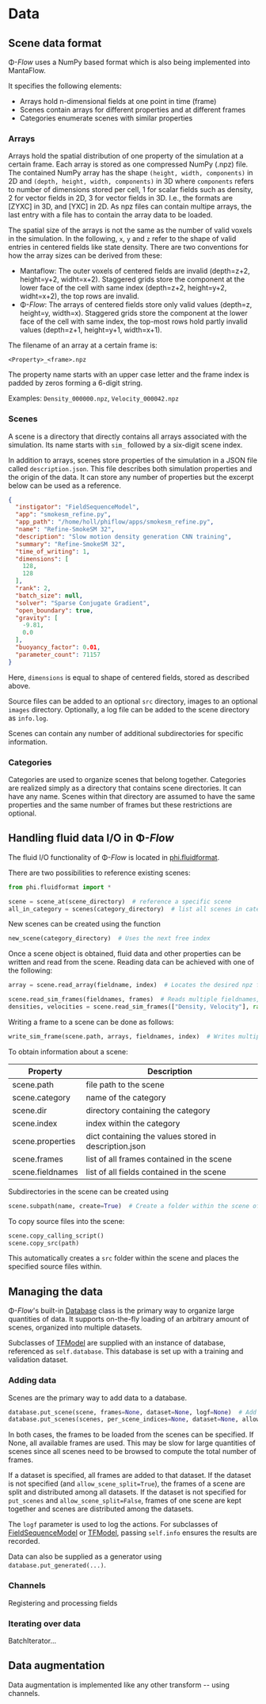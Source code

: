 
# Data

## Scene data format

Φ-*Flow* uses a NumPy based format which is also being implemented into MantaFlow.

It specifies the following elements:

- Arrays hold n-dimensional fields at one point in time (frame)
- Scenes contain arrays for different properties and at different frames
- Categories enumerate scenes with similar properties

### Arrays

Arrays hold the spatial distribution of one property of the simulation at a certain frame.
Each array is stored as one compressed NumPy (.npz) file. The contained NumPy array has the shape `(height, width, components)` in 2D and `(depth, height, width, components)` in 3D where `components` refers to number of dimensions stored per cell, 1 for scalar fields such as density, 2 for vector fields in 2D, 3 for vector fields in 3D. I.e., the formats are [ZYXC] in 3D, and [YXC] in 2D. As npz files can contain multipe arrays, the last entry with a file has to contain the array data to be loaded.

The spatial size of the arrays is not the same as the number of valid voxels in the simulation.
In the following, `x`, `y` and `z` refer to the shape of valid entries in centered fields like state density.
There are two conventions for how the array sizes can be derived from these:

- Mantaflow: The outer voxels of centered fields are invalid (depth=z+2, height=y+2, widht=x+2). Staggered grids store the component at the lower face of the cell with same index (depth=z+2, height=y+2, widht=x+2), the top rows are invalid.
- Φ-*Flow*: The arrays of centered fields store only valid values (depth=z, height=y, width=x). Staggered grids store the component at the lower face of the cell with same index, the top-most rows hold partly invalid values (depth=z+1, height=y+1, width=x+1).

The filename of an array at a certain frame is:

```
<Property>_<frame>.npz
```

The property name starts with an upper case letter and the frame index is padded by zeros forming a 6-digit string.

Examples: `Density_000000.npz`,  `Velocity_000042.npz`


### Scenes

A scene is a directory that directly contains all arrays associated with the simulation.
Its name starts with `sim_` followed by a six-digit scene index.

In addition to arrays, scenes store properties of the simulation in a JSON file called `description.json`.
This file describes both simulation properties and the origin of the data. It can store any number of properties but the excerpt below can be used as a reference.

```json
{
  "instigator": "FieldSequenceModel",
  "app": "smokesm_refine.py",
  "app_path": "/home/holl/phiflow/apps/smokesm_refine.py",
  "name": "Refine-SmokeSM 32",
  "description": "Slow motion density generation CNN training",
  "summary": "Refine-SmokeSM 32",
  "time_of_writing": 1,
  "dimensions": [
    128,
    128
  ],
  "rank": 2,
  "batch_size": null,
  "solver": "Sparse Conjugate Gradient",
  "open_boundary": true,
  "gravity": [
    -9.81,
    0.0
  ],
  "buoyancy_factor": 0.01,
  "parameter_count": 71157
}
```

Here, `dimensions` is equal to shape of centered fields, stored as described above.

Source files can be added to an optional `src` directory, images to an optional `images` directory.
Optionally, a log file can be added to the scene directory as `info.log`.

Scenes can contain any number of additional subdirectories for specific information.

### Categories

Categories are used to organize scenes that belong together. Categories are realized simply as a directory that contains scene directories. It can have any name.
Scenes within that directory are assumed to have the same properties and the same number of frames but these restrictions are optional.


## Handling fluid data I/O in Φ-*Flow*

The fluid I/O functionality of Φ-*Flow* is located in [phi.fluidformat](../phi/fluidformat.py).

There are two possibilities to reference existing scenes:

```python
from phi.fluidformat import *

scene = scene_at(scene_directory)  # reference a specific scene
all_in_category = scenes(category_directory)  # list all scenes in category
```

New scenes can be created using the function

```python
new_scene(category_directory)  # Uses the next free index
```

Once a scene object is obtained, fluid data and other properties can be written and read from the scene.
Reading data can be achieved with one of the following:

```python
array = scene.read_array(fieldname, index)  # Locates the desired npz file and returns the contents as a numpy array

scene.read_sim_frames(fieldnames, frames)  # Reads multiple fieldnames, concatenating the frames in the batch dimension
densities, velocities = scene.read_sim_frames(["Density, Velocity"], range(10))  # Reads the first 10 densities and velocities
```

Writing a frame to a scene can be done as follows:

```python
write_sim_frame(scene.path, arrays, fieldnames, index)  # Writes multiple properties at one frame
```

To obtain information about a scene:

| Property  | Description  |
|---|---|
| scene.path  | file path to the scene  |
| scene.category  | name of the category  |
| scene.dir  | directory containing the category  |
| scene.index  | index within the category  |
|  scene.properties | dict containing the values stored in description.json  |
| scene.frames  | list of all frames contained in the scene  |
| scene.fieldnames  | list of all fields contained in the scene  |

Subdirectories in the scene can be created using

```python
scene.subpath(name, create=True)  # Create a folder within the scene of given name
```

To copy source files into the scene:

```python
scene.copy_calling_script()
scene.copy_src(path)
```

This automatically creates a `src` folder within the scene and places the specified source files within.


## Managing the data

Φ-*Flow*'s built-in [Database](../phi/data/data.py) class is the primary way to organize large quantities of data. It supports on-the-fly loading of an arbitrary amount of scenes, organized into multiple datasets.

Subclasses of [TFModel](../phi/tf/model.py) are supplied with an instance of database, referenced as `self.database`. This database is set up with a training and validation dataset.

### Adding data

Scenes are the primary way to add data to a database.

```python
database.put_scene(scene, frames=None, dataset=None, logf=None)  # Add a single scene
database.put_scenes(scenes, per_scene_indices=None, dataset=None, allow_scene_split=False, logf=None)  # Add multiple scenes
```

In both cases, the frames to be loaded from the scenes can be specified. If None, all available frames are used. This may be slow for large quantities of scenes since all scenes need to be browsed to compute the total number of frames.

If a dataset is specified, all frames are added to that dataset.
If the dataset is not specified (and `allow_scene_split=True`), the frames of a scene are split and distributed among all datasets.
If the dataset is not specified for `put_scenes` and `allow_scene_split=False`, frames of one scene are kept together and scenes are distributed among the datasets.

The `logf` parameter is used to log the actions. For subclasses of [FieldSequenceModel](../phi/model.py) or [TFModel](../phi/tf/model.py), passing `self.info` ensures the results are recorded.

Data can also be supplied as a generator using `database.put_generated(...)`.


### Channels

Registering and processing fields

### Iterating over data

BatchIterator...

## Data augmentation

Data augmentation is implemented like any other transform -- using channels.
